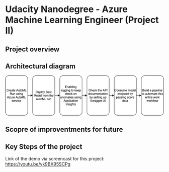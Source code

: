 # Udacity Nanodegree - Azure Machine Learning Engineer (Project II)

## Project overview

## Architectural diagram
<img src='ArchitectureDiagram.png'>

## Scopre of improventments for future

## Key Steps of the project

Link of the demo via screencast for this project: https://youtu.be/yk9BX95SCPg
